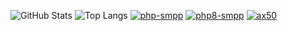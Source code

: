 ![GitHub Stats](https://github-readme-stats.vercel.app/api?username=alexandr-mironov&count_private=true&show_icons=true&theme=dark&hide_border=true&hide=prs&bg_color=31313A)
![Top Langs](https://github-readme-stats.vercel.app/api/top-langs/?username=alexandr-mironov&layout=compact&theme=dark&hide_border=true&hide=prs&bg_color=31313A)
[![php-smpp](https://github-readme-stats.vercel.app/api/pin/?username=alexandr-mironov&repo=php-smpp&theme=dark&hide_border=true&hide=prs&bg_color=31313A)](https://github.com/alexandr-mironov/php-smpp)
[![php8-smpp](https://github-readme-stats.vercel.app/api/pin/?username=alexandr-mironov&repo=php8-smpp&theme=dark&hide_border=true&hide=prs&bg_color=31313A)](https://github.com/alexandr-mironov/php8-smpp)
[![ax50](https://github-readme-stats.vercel.app/api/pin/?username=alexandr-mironov&repo=ax50&theme=dark&hide_border=true&hide=prs&bg_color=31313A)](https://github.com/alexandr-mironov/ax50)
